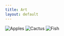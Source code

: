 ```yaml
---
title: Art
layout: default
---
```

![Apples](images/apples.jpeg)
![Cactus](images/cactus.jpeg)
![Fish](images/fish1.jpeg)